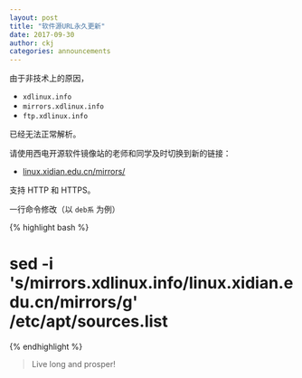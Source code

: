 ```yaml
---
layout: post
title: "软件源URL永久更新"
date: 2017-09-30
author: ckj
categories: announcements
---
```


由于非技术上的原因，

* `xdlinux.info`
* `mirrors.xdlinux.info`
* `ftp.xdlinux.info`

已经无法正常解析。

请使用西电开源软件镜像站的老师和同学及时切换到新的链接：

* [linux.xidian.edu.cn/mirrors/](https://linux.xidian.edu.cn/mirrors/)

支持 HTTP 和 HTTPS。

一行命令修改（以 `deb系` 为例）

{% highlight bash %}

# sed -i 's/mirrors\.xdlinux\.info/linux.xidian.edu.cn\/mirrors/g' /etc/apt/sources.list

{% endhighlight %}

> Live long and prosper!
